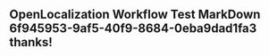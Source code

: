 <properties
ms.topic="hero-topic"
ms.test1="hero-topic"
ms.test2="test"/>

## OpenLocalization Workflow Test MarkDown 6f945953-9af5-40f9-8684-0eba9dad1fa3 thanks!
